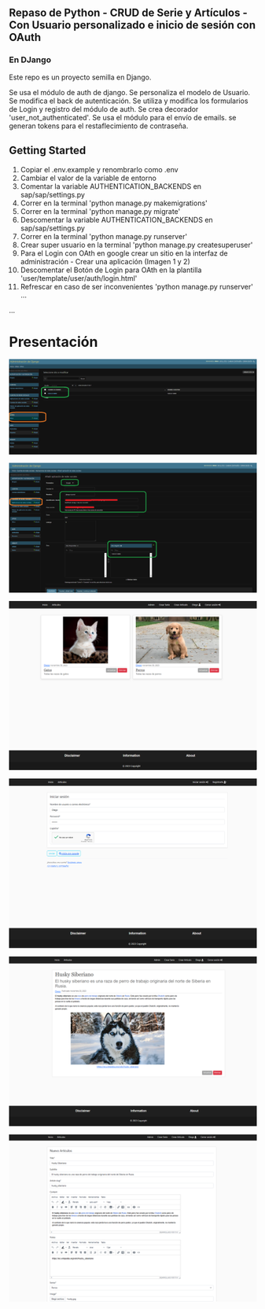 ## Repaso de Python - CRUD de Serie y Artículos - Con Usuario personalizado e inicio de sesión con OAuth 
### En DJango
Este repo es un proyecto semilla en Django.

Se usa el módulo de auth de django. 
Se personaliza el modelo de Usuario. 
Se modifica el back de autenticación.
Se utiliza y modifica los formularios de Login y registro del módulo de auth.
Se crea decorador 'user_not_authenticated'.
Se usa el módulo para el envío de emails.
se generan tokens para el restaflecimiento de contraseña.



## Getting Started

1. Copiar el .env.example y renombrarlo como .env
2. Cambiar el valor de la variable de entorno
3. Comentar la variable AUTHENTICATION_BACKENDS en  sap/sap/settings.py
4. Correr en la terminal 'python manage.py makemigrations'
5. Correr en la terminal 'python manage.py migrate'
6. Descomentar la variable AUTHENTICATION_BACKENDS en  sap/sap/settings.py
7. Correr en la terminal 'python manage.py runserver'
8. Crear super usuario en la terminal 'python manage.py createsuperuser'
9. Para el Login con OAth en google crear un sitio en la interfaz de administración - Crear una aplicación (Imagen 1 y 2)
10. Descomentar el Botón de Login para OAth en la plantilla 'user/template/user/auth/login.html'
11. Refrescar en caso de ser inconvenientes 'python manage.py runserver'
...


...
# Presentación
![Pagina ViewDominio](https://github.com/ZitelliDZ/django-proyecto-semilla/blob/main/sap/presentaciones/dominio.png?raw=true)

![Pagina ViewAplicacion](https://github.com/ZitelliDZ/django-proyecto-semilla/blob/main/sap/presentaciones/aplicacion.png?raw=true)

![Pagina ViewHome](https://github.com/ZitelliDZ/django-proyecto-semilla/blob/main/sap/presentaciones/home.png?raw=true)

![Pagina ViewLogin](https://github.com/ZitelliDZ/django-proyecto-semilla/blob/main/sap/presentaciones/login.png?raw=true)

![Pagina ViewArticuloDetalle](https://github.com/ZitelliDZ/django-proyecto-semilla/blob/main/sap/presentaciones/articulo_detalle.png?raw=true)

![Pagina ViewArticulo](https://github.com/ZitelliDZ/django-proyecto-semilla/blob/main/sap/presentaciones/articulo.png?raw=true)
